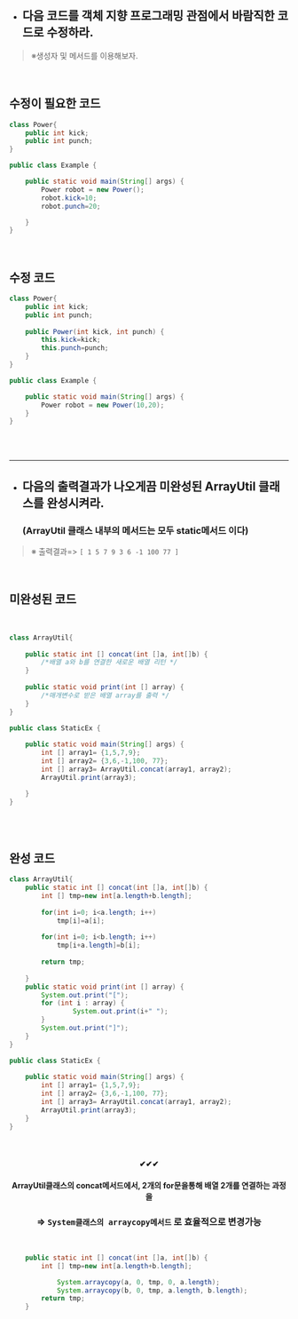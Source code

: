  + ## 다음 코드를 객체 지향 프로그래밍 관점에서 바람직한 코드로 수정하라. 

  >※생성자 및 메서드를 이용해보자.

<br>

## 수정이 필요한 코드 
``` java
class Power{
	public int kick;
	public int punch;
}

public class Example {

	public static void main(String[] args) {
		Power robot = new Power();
		robot.kick=10;
		robot.punch=20;

	}
}
```

<br>

## 수정 코드
``` java
class Power{
	public int kick;
	public int punch;
	
	public Power(int kick, int punch) {
		this.kick=kick;
		this.punch=punch;
	}
}

public class Example {

	public static void main(String[] args) {
		Power robot = new Power(10,20);
	}
}
```
<br><br>
<hr>

 + ## 다음의 출력결과가 나오게끔 미완성된 ArrayUtil 클래스를 완성시켜라.
    ###   (ArrayUtil 클래스 내부의 메서드는 모두 static메서드 이다)

  >※ 출력결과=> `[ 1 5 7 9 3 6 -1 100 77 ]`

<br>

## 미완성된 코드

<br>

```java
class ArrayUtil{
	
	public static int [] concat(int []a, int[]b) {
		/*배열 a와 b를 연결한 새로운 배열 리턴 */
	}
	
	public static void print(int [] array) {
		/*매개변수로 받은 배열 array를 출력 */
	}
}

public class StaticEx {
	
	public static void main(String[] args) {
		int [] array1= {1,5,7,9};
		int [] array2= {3,6,-1,100, 77};
		int [] array3= ArrayUtil.concat(array1, array2);
		ArrayUtil.print(array3);

	}
}
```

<br><br>

## 완성 코드
```java
class ArrayUtil{
	public static int [] concat(int []a, int[]b) {
		int [] tmp=new int[a.length+b.length];
		
		for(int i=0; i<a.length; i++)
			tmp[i]=a[i];
		
		for(int i=0; i<b.length; i++)
			tmp[i+a.length]=b[i];
		
		return tmp;
		
	}
	public static void print(int [] array) {
		System.out.print("[");
		for (int i : array) {
				System.out.print(i+" ");
		}
		System.out.print("]");
	}
}

public class StaticEx {
	
	public static void main(String[] args) {
		int [] array1= {1,5,7,9};
		int [] array2= {3,6,-1,100, 77};
		int [] array3= ArrayUtil.concat(array1, array2);
		ArrayUtil.print(array3);
	}
}
```
<br>

#### <div align="center">✔✔✔</div>
#### <div align="center">ArrayUtil클래스의 concat메서드에서, 2개의 for문을통해 배열 2개를 연결하는 과정을  </div>
### <div align="center">=> `System클래스의 arraycopy메서드` 로 효율적으로 변경가능</div>

<br>

```java
	public static int [] concat(int []a, int[]b) {
		int [] tmp=new int[a.length+b.length];

        	System.arraycopy(a, 0, tmp, 0, a.length);
        	System.arraycopy(b, 0, tmp, a.length, b.length);
		return tmp;
	}
```

<br><br>
